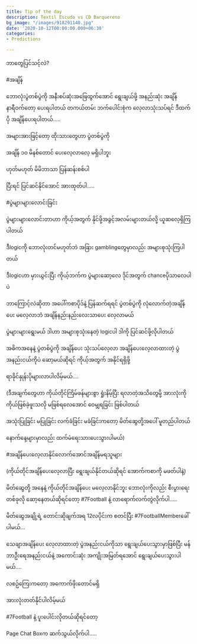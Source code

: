 ```yaml
---
title: Tip of the day
description: Textil Escudo vs CD Barquereno
bg_image: "/images/918291140.jpg"
date: '2020-10-12T00:00:00.000+06:30'
categories:
- Predictions

---
```

ဘာတွေပြင်သင့်လဲ? 

\#အချိန်

ဘောလုံးပွဲတစ်ပွဲကို အနီးစပ်ဆုံးအဖြေထွက်အောင် ရွေးချယ်ဖို့ အနည်းဆုံး အချိန် နာရီဝက်တော့ ပေးရပါတယ် တကယ်တမ်း ဘက်ပေါင်းစုံက လေ့လာသုံးသပ်ရင် ဒီထက်ပို အချိန်ပေးရပါတယ်.....

အများအားဖြင့်တော့ ထိုးသားတွေဟာ ပွဲတစ်ပွဲကို

အချိန် ၁၀ မိနစ်တောင် ပေးလေ့လာလေ့ မရှိပါဘူး

ဟုတ်မဟုတ် မိမိဘာသာ ပြန်ဆန်းစစ်ပါ

ပြီးရင် ပြင်ဆင်နိုင်အောင် အားထုတ်ပါ.....

\#ပွဲများများလောင်းခြင်း

ပွဲများများလောင်းတာဟာ ကိုယ့်အတွက် နိုင်ဖို့အခွင့်အလမ်းများတယ်လို့ ယူဆလေ့ရှိကြပါတယ်

ဒီlogicကို ဘောလုံးတင်မဟုတ်ဘဲ အခြား gamblingတွေမှာလည်း အများစုသုံးကြပါတယ်

ဒီlogicဟာ မှားယွင်းပြီး ကိုယ့်ဘက်က ပွဲများဆော့လေ ဒိုင်အတွက် chanceပိုသာလေပါပဲ

ဘာကြောင့်လဲဆိုတာ အပေါ်ကစာပိုဒ်နဲ့ ပြန်ဆက်ရရင် ပွဲတစ်ပွဲကို လုံလောက်တဲ့အချိန်ပေး မလေ့လာဘဲ အချိန်နည်းနည်း​လေးသာပေး လေ့လာမယ်

ပွဲများများရွေးမယ် ဒါဟာ အများစုသုံးနေတဲ့ logicပါ ဒါကို ပြင်ဆင်ဖို့လိုပါတယ် 

အဓိကအနေနဲ့ ပွဲတစ်ပွဲကို အချိန်ပေး သုံးသပ်လေ့လာ အချိန်ပေးလေ့လာထားတဲ့ ပွဲအနည်းငယ်ကိုပဲ ဆော့မယ်ဆိုရင် ကိုယ့်အတွက် အနိုင်ရရှိဖို့

ရာခိုင်နှုန်းပိုများလာပါလိမ့်မယ်....

(ဒီအချက်တွေဟာ ကိုယ်တိုင်ကြိမ်ဖန်များစွာ ရှုံးနိမ့်ပြီး ရလာတဲ့အသိတွေမို့ အားလုံးကို ကိုယ်ဖြစ်ခဲ့ဖူးသလို မဖြစ်ရလေအောင် ဝေမျှရခြင်း ဖြစ်ပါတယ်

အသုံးပြုခြင်း မပြုခြင်း လက်ခံခြင်း မခံခြင်းကတော့ မိတ်ဆွေတို့အပေါ် မူတည်ပါတယ်

နောက်နေ့များမှာလည်း ထက်မံရေးသားပေးသွားပါမယ်)

\#အချိန်ပေးလေ့လာနိုင်လောက်အောင်အချိန်မရသူများ

(ကိုယ်တိုင်အချိန်ပေးလေ့လာပြီး ရွေးချယ်နိုင်တယ်ဆိုရင် အောက်ကစာကို မဖတ်ပါနဲ့)

မိတ်ဆွေတို့ အနေနဲ့ ကိုယ်တိုင်အချိန်ပေး မလေ့လာနိုင်ဘူး ဘောလုံးကိုလည်း စီးပွားရေးတစ်ခုလို ဆော့နေတယ်ဆိုရင်တော့ #7Football နဲ့ လာရောက်လက်တွဲလိုက်ပါ.....

မိတ်ဆွေအချို့ရဲ့ တောင်းဆိုချက်အရ 12လပိုင်းက စတင်ပြီး #7FootballMemberခေါ်ပါမယ်...

သေချာအချိန်ပေး လေ့လာထားတဲ့ ပွဲအနည်းငယ်ကိုသာ ရွေးချယ်ပေးသွားမှာဖြစ်ပြီး မန်ဘာဦးရေအနည်းငယ်နဲ့ အကောင်းဆုံး အကျိုးအမြတ်ရအောင် ရွေးချယ်ပေးသွားပါမယ်.... 

လစဥ်ကြေးက​တော့ အကောက်ဖိုးတောင်မရှိ

အားလုံးတတ်နိုင်ပါလိမ့်မယ်

\#7Football နဲ့ ပူးပေါင်းလိုတယ်ဆိုရင်တော့

Page Chat Boxက ဆက်သွယ်လိုက်ပါ.....